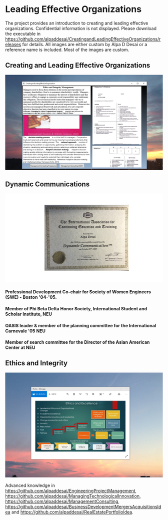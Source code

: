 #  Leading Effective Organizations

The project provides an introduction to creating and leading effective organizations. Confidential information is not displayed. Please download the executable in https://github.com/alpaddesai/CreatingandLeadingEffectiveOrganizations/releases for details. All images are either custom by Alpa D Desai or a reference name is included. Most of the images are custom. 

## Creating and Leading Effective Organizations
![image](Ethics.png)

## Dynamic Communications
![image](DynamicCommunicationsI.jpg)

#### Professional Development Co-chair for Society of Women Engineers (SWE) - Boston '04-'05.
#### Member of Phi Beta Delta Honor Society, International Student and Scholar Institute, NEU
#### OASIS leader & member of the planning committee for the International Carnevale '05 NEU
#### Member of search committee for the Director of the Asian American Center at NEU

## Ethics and Integrity
![image](EthicsandExcellence.png)

Advanced knowledge in https://github.com/alpaddesai/EngineeringProjectManagement,  https://github.com/alpaddesai/ManagingTechnologicalInnovation,
https://github.com/alpaddesai/ManagementConsulting, https://github.com/alpaddesai/BusinessDevelopmentMergersAcquisitionsIdea and https://github.com/alpaddesai/RealEstatePortfolioIdea.
